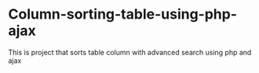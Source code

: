 # Column-sorting-table-using-php-ajax
This is project that sorts table column with advanced search using php and ajax
